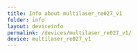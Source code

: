 ```yaml
---
title: Info about multilaser_re027_v1
folder: info
layout: deviceinfo
permalink: /devices/multilaser_re027_v1/
device: multilaser_re027_v1
---
```

